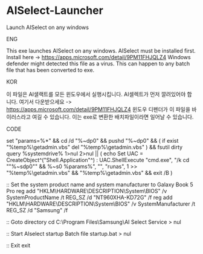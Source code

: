 # AISelect-Launcher
Launch AISelect on any windows

ENG

This exe launches AISelect on any windows.
AISelect must be installed first. Install here -> https://apps.microsoft.com/detail/9PM11FHJQLZ4
Windows defender might detected this file as a virus. This can happen to any batch file that has been converted to exe.

KOR

이 파일은 AI샐랙트를 모든 윈도우에서 실행시킵니다.
AI셀렉트가 먼저 깔려있어야 합니다. 여기서 다운받으세요 -> https://apps.microsoft.com/detail/9PM11FHJQLZ4
윈도우 디펜더가 이 파일을 바이러스라고 여길 수 있습니다. 이는 exe로 변환한 배치파일이라면 일어날 수 있습니다.

CODE

set "params=%*" && cd /d "%~dp0" && pushd "%~dp0" && ( if exist "%temp%\getadmin.vbs" del "%temp%\getadmin.vbs" ) && fsutil dirty query %systemdrive% 1>nul 2>nul || (  echo Set UAC = CreateObject^("Shell.Application"^) : UAC.ShellExecute "cmd.exe", "/k cd ""%~sdp0"" && %~s0 %params%", "", "runas", 1 >> "%temp%\getadmin.vbs" && "%temp%\getadmin.vbs" && exit /B )

:: Set the system product name and system manufacturer to Galaxy Book 5 Pro
reg add "HKLM\HARDWARE\DESCRIPTION\System\BIOS" /v SystemProductName /t REG_SZ /d "NT960XHA-KD72G" /f
reg add "HKLM\HARDWARE\DESCRIPTION\System\BIOS" /v SystemManufacturer /t REG_SZ /d "Samsung" /f

:: Goto directory
cd C:\Program Files\Samsung\AI Select Service > nul

:: Start AIselect startup Batch file
startup.bat > nul

:: Exit
exit
